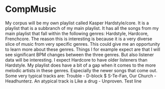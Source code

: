 # CompMusic
My corpus will be my own playlist called Kasper Hardstyle/core.
It is a playlist that is a subbranch of my main playlist.
It has all the songs from my main playlist that fall within the following genres: Hardstyle, Hardcore, Frenchcore.
The reason this is interesting is because it is a very diverse slice of music from very specific genres.
This could give me an opportunity to learn more about these genres.
Things I for example expect are that I will see significant BPM changes between the three genres.
But also listener data will be interesting.
I expect Hardcore to have older listeners than Hardstyle.
My playlist does have a bit of a gap when it comes to the more melodic artists in these genres.
Especially the newer songs that come out.
Some very typical tracks are: Trouble - D-block $ S-Te-Fan, Our Church - Headhunterz.
An atypical track is Like a drug - Unproven.
Test line

